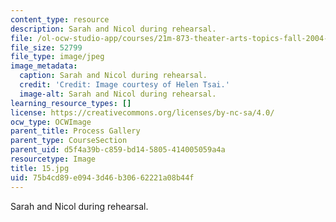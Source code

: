 ```yaml
---
content_type: resource
description: Sarah and Nicol during rehearsal.
file: /ol-ocw-studio-app/courses/21m-873-theater-arts-topics-fall-2004-january-iap-2005/75b4cd89e0943d46b30662221a08b44f_15.jpg
file_size: 52799
file_type: image/jpeg
image_metadata:
  caption: Sarah and Nicol during rehearsal.
  credit: 'Credit: Image courtesy of Helen Tsai.'
  image-alt: Sarah and Nicol during rehearsal.
learning_resource_types: []
license: https://creativecommons.org/licenses/by-nc-sa/4.0/
ocw_type: OCWImage
parent_title: Process Gallery
parent_type: CourseSection
parent_uid: d5f4a39b-c859-bd14-5805-414005059a4a
resourcetype: Image
title: 15.jpg
uid: 75b4cd89-e094-3d46-b306-62221a08b44f
---
```

Sarah and Nicol during rehearsal.